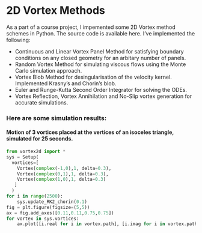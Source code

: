# 2D Vortex Methods

As a part of a course project, I impemented some 2D Vortex method schemes in Python. The source code is available here. I’ve implemented the following:

- Continuous and Linear Vortex Panel Method for satisfying boundary conditions on any closed geometry for an arbitary number of panels.
- Random Vortex Method for simulating viscous flows using the Monte Carlo simulation approach.
- Vortex Blob Method for desingularisation of the velocity kernel. Implemented Krasny’s and Chorin’s blob.
- Euler and Runge-Kutta Second Order Integrator for solving the ODEs.
- Vortex Reflection, Vortex Annihilation and No-Slip vortex generation for accurate simulations.

### Here are some simulation results:

#### Motion of 3 vortices placed at the vertices of an isoceles triangle, simulated for 25 seconds. 

```python
from vortex2d import *
sys = Setup(
  vortices=[
    Vortex(complex(-1,0),1, delta=0.3), 
    Vortex(complex(0,1),1, delta=0.3), 
    Vortex(complex(1,0),1, delta=0.3)
   ]
  )
for i in range(2500):
    sys.update_RK2_chorin(0.1)
fig = plt.figure(figsize=(5,5))
ax = fig.add_axes([0.11,0.11,0.75,0.75])
for vortex in sys.vortices:
    ax.plot([i.real for i in vortex.path], [i.imag for i in vortex.path])
```

 
